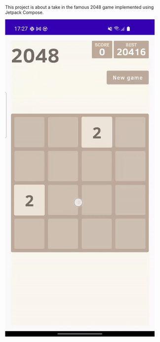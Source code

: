 This project is about a take in the famous 2048 game implemented using Jetpack Compose.

![Sample](compose-2048.gif)

